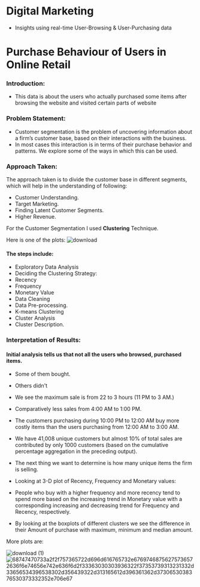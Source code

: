 # Digital Marketing
- Insights using real-time User-Browsing &amp; User-Purchasing data


# Purchase Behaviour of Users in Online Retail

### Introduction:

- This data is about the users who actually purchased some items after browsing the website and visited certain parts of website

### Problem Statement:
- Customer segmentation is the problem of uncovering information about a firm’s customer base, based on their interactions with the business.
- In most cases this interaction is in terms of their purchase behavior and patterns. We explore some of the ways in which this can be used.

### Approach Taken:
The approach taken is to divide the customer base in different segments, which will help in the understanding of following:
- Customer Understanding.
- Target Marketing.
- Finding Latent Customer Segments.
- Higher Revenue.

For the Customer Segmentation I used **Clustering** Technique.

Here is one of the plots:
![download](https://user-images.githubusercontent.com/36000962/75844814-36757d80-5dfd-11ea-9b42-5e4538c2bdb5.png)

#### The steps include:
- Exploratory Data Analysis
- Deciding the Clustering Strategy:
- Recency
- Frequency
- Monetary Value
- Data Cleaning
- Data Pre-processing.
- K-means Clustering
- Cluster Analysis
- Cluster Description.

### Interpretation of Results:

#### Initial analysis tells us that not all the users who browsed, purchased items.
- Some of them bought.
- Others didn't


- We see the maximum sale is from 22 to 3 hours (11 PM to 3 AM.)
- Comparatively less sales from 4:00 AM to 1:00 PM.
- The customers purchasing during 10:00 PM to 12:00 AM buy more costly items than the users purchasing from 12:00 AM to 3:00 AM.
- We have 41,008 unique customers but almost 10% of total sales are contributed by only 1000 customers (based on the cumulative percentage aggregation in the preceding output).
- The next thing we want to determine is how many unique items the firm is selling.
- Looking at 3-D plot of Recency, Frequency and Monetary values:
- People who buy with a higher frequency and more recency tend to spend more based on the increasing trend in Monetary value with a corresponding increasing and decreasing trend for Frequency and Recency, respectively.
- By looking at the boxplots of different clusters we see the difference in their Amount of purchase with maximum, minimum and median amount.

More plots are:

![download (1)](https://user-images.githubusercontent.com/36000962/75844942-9a984180-5dfd-11ea-8728-cb274bd486d1.png)
![68747470733a2f2f757365722d696d616765732e67697468756275736572636f6e74656e742e636f6d2f33363030303936322f37353739313231332d33656534396538302d356439322d313165612d396361362d3730653038376530373332352e706e67](https://user-images.githubusercontent.com/36000962/75844944-9d933200-5dfd-11ea-9572-87650733f478.png)


